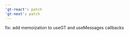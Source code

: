 ```yaml
---
'gt-react': patch
'gt-next': patch
---
```


fix: add memoization to useGT and useMessages callbacks
